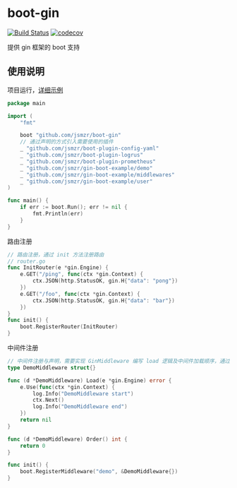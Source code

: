 # boot-gin

[![Build Status](https://github.com/jsmzr/boot-gin/workflows/Run%20Tests/badge.svg?branch=main)](https://github.com/jsmzr/boot-gin/actions?query=branch%3Amain)
[![codecov](https://codecov.io/gh/jsmzr/boot-gin/branch/main/graph/badge.svg?token=HNQCAN3UVR)](https://codecov.io/gh/jsmzr/boot-gin)

提供 gin 框架的 boot 支持

## 使用说明

项目运行，[详细示例](https://github.com/jsmzr/gin-boot-example)

```go
package main

import (
	"fmt"

	boot "github.com/jsmzr/boot-gin"
    // 通过声明的方式引入需要使用的插件
	_ "github.com/jsmzr/boot-plugin-config-yaml"
	_ "github.com/jsmzr/boot-plugin-logrus"
	_ "github.com/jsmzr/boot-plugin-prometheus"
	_ "github.com/jsmzr/gin-boot-example/demo"
	_ "github.com/jsmzr/gin-boot-example/middlewares"
	_ "github.com/jsmzr/gin-boot-example/user"
)

func main() {
	if err := boot.Run(); err != nil {
		fmt.Println(err)
	}
}

```

路由注册

```go
// 路由注册，通过 init 方法注册路由
// router.go
func InitRouter(e *gin.Engine) {
    e.GET("/ping", func(ctx *gin.Context) {
		ctx.JSON(http.StatusOK, gin.H{"data": "pong"})
	})
    e.GET("/foo", func(ctx *gin.Context) {
		ctx.JSON(http.StatusOK, gin.H{"data": "bar"})
	})
}
func init() {
    boot.RegisterRouter(InitRouter)
}
```

中间件注册

```go
// 中间件注册与声明，需要实现 GinMiddleware 编写 load 逻辑及中间件加载顺序，通过 init 注册
type DemoMiddleware struct{}

func (d *DemoMiddleware) Load(e *gin.Engine) error {
	e.Use(func(ctx *gin.Context) {
		log.Info("DemoMiddleware start")
		ctx.Next()
		log.Info("DemoMiddleware end")
	})
	return nil
}

func (d *DemoMiddleware) Order() int {
	return 0
}

func init() {
	boot.RegisterMiddleware("demo", &DemoMiddleware{})
}
```

